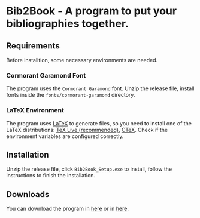# Bib2Book - A program to put your bibliographies together.

## Requirements

Before installtion, some necessary environments are needed.

### Cormorant Garamond Font

The program uses the `Cormorant Garamond` font. Unzip the release file, install fonts inside the `fonts/cormorant-garamond` directory.

### LaTeX Environment

The program uses [LaTeX](https://www.latex-project.org/) to generate files, so you need to install one of the LaTeX distributions: [TeX Live (recommended)](http://www.tug.org/texlive), [CTeX](http://www.ctex.org/HomePage). Check if the environment variables are configured correctly.

## Installation

Unzip the release file, click `Bib2Book_Setup.exe` to install, follow the instructions to finish the installation.

## Downloads

You can download the program in [here](https://github.com/Hailin-Jing/Bib2Book/releases/tag/v1.0) or in [here](https://hailin.blog/wp-content/uploads/2020/12/Bib2Book.zip).
